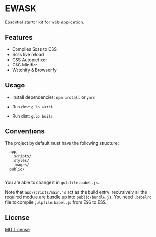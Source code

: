 # EWASK

Essential starter kit for web application.

## Features

- Compiles Scss to CSS
- Scss live reload
- CSS Autoprefixer
- CSS Minifier
- Watchify & Browserify

## Usage

- Install dependencies: `npm install` or `yarn`

- Run dev: `gulp watch`

- Run dist: `gulp build`

## Conventions

The project by default must have the following structure:
```
  app/
    scripts/
    styles/
    images/
  public/
      ...
```
You are able to change it in `gulpfile.babel.js`.

Note that `app/scripts/main.js` act as the build entry, recursively all the required module are bundle up into `public/bundle.js`.
You need `.babelrc` file to compile `gulpfile.babel.js` from ES6 to ES5.

## License

[MIT License](http://opensource.org/licenses/MIT)
